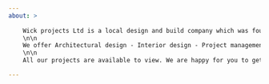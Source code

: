 ```yaml
---
about: >
  
    Wick projects Ltd is a local design and build company which was founded by <a href="mailto:jack@wickprojects.co.uk">Jack Mitchell</a> who is a specialist in project management and has been working in the field of Architectural design and Interior design for residential and commercial clients for over 10 years.
    \n\n
    We offer Architectural design - Interior design - Project management and Design and build we have a hand picked team to successfully complete your project big or small to the highest standard. Wick projects can tailor it’s services to suit your needs.
    \n\n
    All our projects are available to view. We are happy for you to get in touch with our clients directly on request.

---
```

